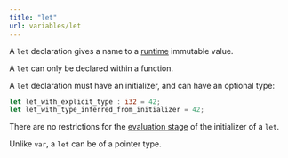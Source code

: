 ```yaml
---
title: "let"
url: variables/let
---
```


A `let` declaration gives a name to a [runtime](/expressions/evaluation-stage/runtime) immutable value.

A `let` can only be declared within a function.

A `let` declaration must have an initializer, and can have an optional type:

```rust
let let_with_explicit_type : i32 = 42;
let let_with_type_inferred_from_initializer = 42;
```

There are no restrictions for the [evaluation stage](/expressions/evaluation-stage) of the initializer of a `let`.

Unlike `var`, a `let` can be of a pointer type.
